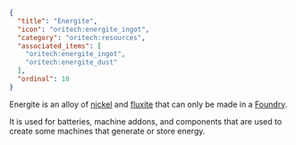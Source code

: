```json
{
  "title": "Energite",
  "icon": "oritech:energite_ingot",
  "category": "oritech:resources",
  "associated_items": [
    "oritech:energite_ingot",
    "oritech:energite_dust"
  ],
  "ordinal": 10
}
```

Energite is an alloy of [nickel](^oritech:resources/nickel) and [fluxite](^oritech:resources/fluxite) that can only be made in a [Foundry](^oritech:processing/foundry).

It is used for batteries, machine addons, and components that are used to create some machines that generate or store energy.
